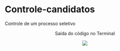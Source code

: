 # Controle-candidatos
Controle de um processo seletivo

<div align = "center">
  <p>
    Saída do código no Terminal
  </p>
  <img src= "https://github.com/Lucaswsb/Controle-candidatos/assets/123111676/dd3d90cd-45ea-4bbe-9318-9443af76088f">  
</div>
